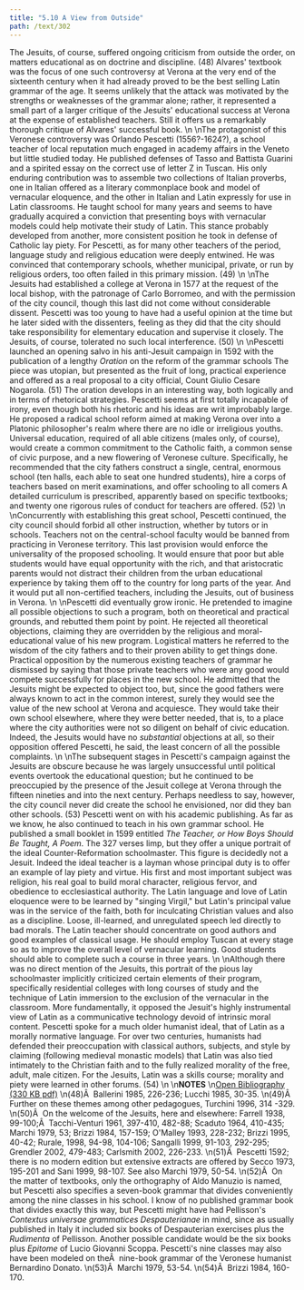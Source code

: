 ```yaml
---
title: "5.10 A View from Outside"
path: /text/302
---
```

The Jesuits, of course, suffered ongoing criticism from outside the order, on matters educational as on doctrine and discipline. (48) Alvares' textbook was the focus of one such controversy at Verona at the very end of the sixteenth century when it had already proved to be the best selling Latin grammar of the age. It seems unlikely that the attack was motivated by the strengths or weaknesses of the grammar alone; rather, it represented a small part of a larger critique of the Jesuits' educational success at Verona at the expense of established teachers. Still it offers us a remarkably thorough critique of Alvares' successful book.\n\nThe protagonist of this Veronese controversy was Orlando Pescetti (1556?-1624?), a school teacher of local reputation much engaged in academy affairs in the Veneto but little studied today. He published defenses of Tasso and Battista Guarini and a spirited essay on the correct use of letter Z in Tuscan. His only enduring contribution was to assemble two collections of Italian proverbs, one in Italian offered as a literary commonplace book and model of vernacular eloquence, and the other in Italian and Latin expressly for use in Latin classrooms. He taught school for many years and seems to have gradually acquired a conviction that presenting boys with vernacular models could help motivate their study of Latin. This stance probably developed from another, more consistent position he took in defense of Catholic lay piety. For Pescetti, as for many other teachers of the period, language study and religious education were deeply entwined. He was convinced that contemporary schools, whether municipal, private, or run by religious orders, too often failed in this primary mission. (49)\n\nThe Jesuits had established a college at Verona in 1577 at the request of the local bishop, with the patronage of Carlo Borromeo, and with the permission of the city council, though this last did not come without considerable dissent. Pescetti was too young to have had a useful opinion at the time but he later sided with the dissenters, feeling as they did that the city should take responsibility for elementary education and supervise it closely. The Jesuits, of course, tolerated no such local interference. (50)\n\nPescetti launched an opening salvo in his anti-Jesuit campaign in 1592 with the publication of a lengthy <em>Oration</em> on the reform of the grammar schools The piece was utopian, but presented as the fruit of long, practical experience and offered as a real proposal to a city official, Count Giulio Cesare Nogarola. (51) The oration develops in an interesting way, both logically and in terms of rhetorical strategies. Pescetti seems at first totally incapable of irony, even though both his rhetoric and his ideas are writ improbably large. He proposed a radical school reform aimed at making Verona over into a Platonic philosopher's realm where there are no idle or irreligious youths. Universal education, required of all able citizens (males only, of course), would create a common commitment to the Catholic faith, a common sense of civic purpose, and a new flowering of Veronese culture. Specifically, he recommended that the city fathers construct a single, central, enormous school (ten halls, each able to seat one hundred students), hire a corps of teachers based on merit examinations, and offer schooling to all comers A detailed curriculum is prescribed, apparently based on specific textbooks; and twenty one rigorous rules of conduct for teachers are offered. (52)\n\nConcurrently with establishing this great school, Pescetti continued, the city council should forbid all other instruction, whether by tutors or in schools. Teachers not on the central-school faculty would be banned from practicing in Veronese territory. This last provision would enforce the universality of the proposed schooling. It would ensure that poor but able students would have equal opportunity with the rich, and that aristocratic parents would not distract their children from the urban educational experience by taking them off to the country for long parts of the year. And it would put all non-certified teachers, including the Jesuits, out of business in Verona.\n\nPescetti did eventually grow ironic. He pretended to imagine all possible objections to such a program, both on theoretical and practical grounds, and rebutted them point by point. He rejected all theoretical objections, claiming they are overridden by the religious and moral-educational value of his new program. Logistical matters he referred to the wisdom of the city fathers and to their proven ability to get things done. Practical opposition by the numerous existing teachers of grammar he dismissed by saying that those private teachers who were any good would compete successfully for places in the new school. He admitted that the Jesuits might be expected to object too, but, since the good fathers were always known to act in the common interest, surely they would see the value of the new school at Verona and acquiesce. They would take their own school elsewhere, where they were better needed, that is, to a place where the city authorities were not so diligent on behalf of civic education. Indeed, the Jesuits would have no <em>substantial</em> objections at all, so their opposition offered Pescetti, he said, the least concern of all the possible complaints.\n\nThe subsequent stages in Pescetti's campaign against the Jesuits are obscure because he was largely unsuccessful until political events overtook the educational question; but he continued to be preoccupied by the presence of the Jesuit college at Verona through the fifteen nineties and into the next century. Perhaps needless to say, however, the city council never did create the school he envisioned, nor did they ban other schools. (53) Pescetti went on with his academic publishing. As far as we know, he also continued to teach in his own grammar school. He published a small booklet in 1599 entitled <em>The Teacher, or How Boys Should Be Taught, A Poem</em>. The 327 verses limp, but they offer a unique portrait of the ideal Counter-Reformation schoolmaster. This figure is decidedly not a Jesuit. Indeed the ideal teacher is a layman whose principal duty is to offer an example of lay piety and virtue. His first and most important subject was religion, his real goal to build moral character, religious fervor, and obedience to ecclesiastical authority. The Latin language and love of Latin eloquence were to be learned by "singing Virgil," but Latin's principal value was in the service of the faith, both for inculcating Christian values and also as a discipline. Loose, ill-learned, and unregulated speech led directly to bad morals. The Latin teacher should concentrate on good authors and good examples of classical usage. He should employ Tuscan at every stage so as to improve the overall level of vernacular learning. Good students should able to complete such a course in three years.\n\nAlthough there was no direct mention of the Jesuits, this portrait of the pious lay schoolmaster implicitly criticized certain elements of their program, specifically residential colleges with long courses of study and the technique of Latin immersion to the exclusion of the vernacular in the classroom. More fundamentally, it opposed the Jesuit's highly instrumental view of Latin as a communicative technology devoid of intrinsic moral content. Pescetti spoke for a much older humanist ideal, that of Latin as a morally normative language. For over two centuries, humanists had defended their preoccupation with classical authors, subjects, and style by claiming (following medieval monastic models) that Latin was also tied intimately to the Christian faith and to the fully realized morality of the free, adult, male citizen. For the Jesuits, Latin was a skills course; morality and piety were learned in other forums. (54)\n\n<strong>NOTES</strong>\n<a href="http://www.humanismforsale.org/bibliography.pdf" target="new">Open Bibliography (330 KB pdf)</a>\n(48)Â  Ballerini 1985, 226-236; Lucchi 1985, 30-35.\n(49)Â  Further on these themes among other pedagogues, Turchini 1996, 314 -329.\n(50)Â  On the welcome of the Jesuits, here and elsewhere: Farrell 1938, 99-100;Â  Tacchi-Venturi 1961, 397-410, 482-88; Scaduto 1964, 410-435; Marchi 1979, 53; Brizzi 1984, 157-159; O'Malley 1993, 228-232; Brizzi 1995, 40-42; Rurale, 1998, 94-98, 104-106; Sangalli 1999, 91-103, 292-295; Grendler 2002, 479-483; Carlsmith 2002, 226-233.\n(51)Â  Pescetti 1592; there is no modern edition but extensive extracts are offered by Secco 1973, 195-201 and Sani 1999, 98-107. See also Marchi 1979, 50-54.\n(52)Â  On the matter of textbooks, only the orthography of Aldo Manuzio is named, but Pescetti also specifies a seven-book grammar that divides conveniently among the nine classes in his school. I know of no published grammar book that divides exactly this way, but Pescetti might have had Pellisson's <em>Contextus universae grammatices Despauterianae</em> in mind, since as usually published in Italy it included six books of Despauterian exercises plus the <em>Rudimenta</em> of Pellisson. Another possible candidate would be the six books plus <em>Epitome</em> of Lucio Giovanni Scoppa. Pescetti's nine classes may also have been modeled on theÂ  nine-book grammar of the Veronese humanist Bernardino Donato.\n(53)Â  Marchi 1979, 53-54.\n(54)Â  Brizzi 1984, 160-170.
